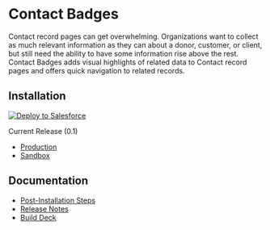 # Contact Badges

Contact record pages can get overwhelming. Organizations want to collect as much relevant information as they can about a donor, customer, or client, but still need the ability to have some information rise above the rest. Contact Badges adds visual highlights of related data to Contact record pages and offers quick navigation to related records.

## Installation

<a href="https://githubsfdeploy.herokuapp.com?owner=SerkinSolutions&repo=contact-badges&ref=main">
  <img alt="Deploy to Salesforce"
       src="https://raw.githubusercontent.com/afawcett/githubsfdeploy/master/deploy.png">
</a>

Current Release (0.1)
- [Production](https://login.salesforce.com/packaging/installPackage.apexp?p0=04tDn000000B269IAC)
- [Sandbox](https://test.salesforce.com/packaging/installPackage.apexp?p0=04tDn000000B269IAC)

## Documentation

- [Post-Installation Steps](https://serkinsolutions.com/contact-badges#post-installation-steps)
- [Release Notes](https://serkinsolutions.com/contact-badges#release-notes)
- [Build Deck](https://quip.com/RFOfAhdpaanZ/SerkinSolutions-Contact-Badges)
